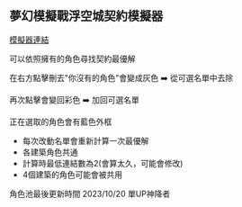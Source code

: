 ## 夢幻模擬戰浮空城契約模擬器

[模擬器連結](https://absnormal.github.io/TiseosDeedEffectOptimizer/)

可以依照擁有的角色尋找契約最優解

在右方點擊刪去"你沒有的角色"會變成灰色 :arrow_right: 從可選名單中去除

再次點擊會變回彩色 :arrow_right: 加回可選名單

正在選取的角色會有藍色外框

- 每次改動名單會重新計算一次最優解
- 各建築角色共通
- 計算時最低連結數為2(會算太久，可能會修改)
- 4個建築的角色可能會被共用


角色池最後更新時間 2023/10/20 單UP神降者